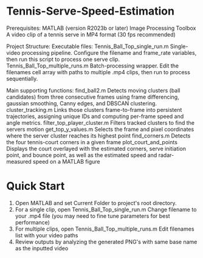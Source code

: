 # Tennis-Serve-Speed-Estimation

Prerequisites:
MATLAB (version R2023b or later)
Image Processing Toolbox
A video clip of a tennis serve in MP4 format (30 fps recommended)

Project Structure:
Executable files:
Tennis_Ball_Top_single_run.m
  Single-video processing pipeline. Configure the filename and frame_rate variables, then run this script to process one serve clip.
Tennis_Ball_Top_multiple_runs.m
  Batch-processing wrapper. Edit the filenames cell array with paths to multiple .mp4 clips, then run to process sequentially.

Main supporting functions:
find_ball2.m
  Detects moving clusters (ball candidates) from three consecutive frames using frame differencing, gaussian smoothing, Canny edges, and DBSCAN clustering.
cluster_tracking.m
  Links those clusters frame-to-frame into persistent trajectories, assigning unique IDs and computing per-frame speed and angle metrics.
filter_top_player_cluster.m
  Filters tracked clusters to find the servers motion
get_top_y_values.m
  Selects the frame and pixel coordinates where the server cluster reaches its highest point
find_corners.m
  Detects the four tennis-court corners in a given frame
plot_court_and_points
  Displays the court overlayed with the estimated corners, serve initiation point, and bounce point, as well as the estimated speed and radar-measured speed on a MATLAB figure


# Quick Start

1. Open MATLAB and set Current Folder to project's root directory.
2. For a single clip, open Tennis_Ball_Top_single_run.m
   Change filename to your .mp4 file (you may need to fine tune parameters for best performance)
3. For multiple clips, open Tennis_Ball_Top_multiple_runs.m
   Edit filenames list with your video paths
4. Review outputs by analyzing the generated PNG's with same base name as the inputted video
  
